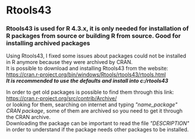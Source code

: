 # Rtools43
### Rtools43 is used for R 4.3.x, it is only needed for installation of R packages from source or building R from source. Good for installing archived packages

Using Rtools43, I fixed some issues about packages could not be installed in R anymore because they were archived by CRAN. <br>
It is possible to download and installing Rtools43 from the website: https://cran.r-project.org/bin/windows/Rtools/rtools43/rtools.html <br>
***It is recommended to use the defaults and install into c:/rtools43***

In order to get old packages is possible to find them through this link: https://cran.r-project.org/src/contrib/Archive/ <br> or looking for them, searching on internet and typing *"name_package" CRAN package*, some of them are archived so you need to get it through the CRAN archive. <br>
Downloading the package can be important to read the file *"DESCRIPTION"* in order to understand if the package needs other packages to be installed.
